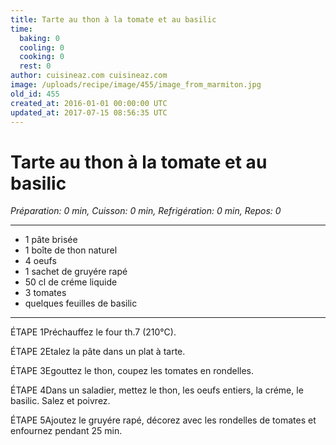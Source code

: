 ```yaml
---
title: Tarte au thon à la tomate et au basilic
time:
  baking: 0
  cooling: 0
  cooking: 0
  rest: 0
author: cuisineaz.com cuisineaz.com
image: /uploads/recipe/image/455/image_from_marmiton.jpg
old_id: 455
created_at: 2016-01-01 00:00:00 UTC
updated_at: 2017-07-15 08:56:35 UTC
---
```


# Tarte au thon à la tomate et au basilic

*Préparation: 0 min, Cuisson: 0 min, Refrigération: 0 min, Repos: 0*

---

- 1 pâte brisée
- 1 boîte de thon naturel
- 4 oeufs
- 1 sachet de gruyére rapé
- 50 cl de créme liquide
- 3 tomates
- quelques feuilles de basilic

---

ÉTAPE 1Préchauffez le four th.7 (210°C).

ÉTAPE 2Etalez la pâte dans un plat à tarte.

ÉTAPE 3Egouttez le thon, coupez les tomates en rondelles.

ÉTAPE 4Dans un saladier, mettez le thon, les oeufs entiers, la créme, le basilic. Salez et poivrez.

ÉTAPE 5Ajoutez le gruyére rapé, décorez avec les rondelles de tomates et enfournez pendant 25 min.

